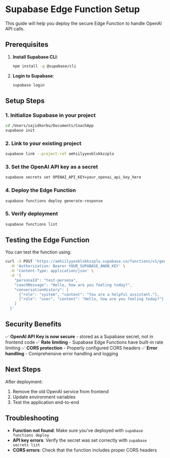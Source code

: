 # Supabase Edge Function Setup

This guide will help you deploy the secure Edge Function to handle OpenAI API calls.

## Prerequisites

1. **Install Supabase CLI**:
   ```bash
   npm install -g @supabase/cli
   ```

2. **Login to Supabase**:
   ```bash
   supabase login
   ```

## Setup Steps

### 1. Initialize Supabase in your project
```bash
cd /Users/sajidkorbu/Documents/CoachApp
supabase init
```

### 2. Link to your existing project
```bash
supabase link --project-ref aehiilyyexblskkzzplo
```

### 3. Set the OpenAI API key as a secret
```bash
supabase secrets set OPENAI_API_KEY=your_openai_api_key_here
```

### 4. Deploy the Edge Function
```bash
supabase functions deploy generate-response
```

### 5. Verify deployment
```bash
supabase functions list
```

## Testing the Edge Function

You can test the function using:

```bash
curl -X POST 'https://aehiilyyexblskkzzplo.supabase.co/functions/v1/generate-response' \
  -H 'Authorization: Bearer YOUR_SUPABASE_ANON_KEY' \
  -H 'Content-Type: application/json' \
  -d '{
    "personaId": "test-persona",
    "coachMessage": "Hello, how are you feeling today?",
    "conversationHistory": [
      {"role": "system", "content": "You are a helpful assistant."},
      {"role": "user", "content": "Hello, how are you feeling today?"}
    ]
  }'
```

## Security Benefits

✅ **OpenAI API Key is now secure** - stored as a Supabase secret, not in frontend code
✅ **Rate limiting** - Supabase Edge Functions have built-in rate limiting
✅ **CORS protection** - Properly configured CORS headers
✅ **Error handling** - Comprehensive error handling and logging

## Next Steps

After deployment:
1. Remove the old OpenAI service from frontend
2. Update environment variables
3. Test the application end-to-end

## Troubleshooting

- **Function not found**: Make sure you've deployed with `supabase functions deploy`
- **API key errors**: Verify the secret was set correctly with `supabase secrets list`
- **CORS errors**: Check that the function includes proper CORS headers
